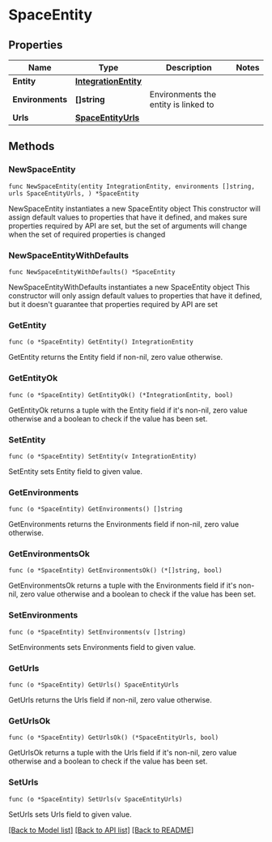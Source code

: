 # SpaceEntity

## Properties

Name | Type | Description | Notes
------------ | ------------- | ------------- | -------------
**Entity** | [**IntegrationEntity**](IntegrationEntity.md) |  | 
**Environments** | **[]string** | Environments the entity is linked to | 
**Urls** | [**SpaceEntityUrls**](SpaceEntityUrls.md) |  | 

## Methods

### NewSpaceEntity

`func NewSpaceEntity(entity IntegrationEntity, environments []string, urls SpaceEntityUrls, ) *SpaceEntity`

NewSpaceEntity instantiates a new SpaceEntity object
This constructor will assign default values to properties that have it defined,
and makes sure properties required by API are set, but the set of arguments
will change when the set of required properties is changed

### NewSpaceEntityWithDefaults

`func NewSpaceEntityWithDefaults() *SpaceEntity`

NewSpaceEntityWithDefaults instantiates a new SpaceEntity object
This constructor will only assign default values to properties that have it defined,
but it doesn't guarantee that properties required by API are set

### GetEntity

`func (o *SpaceEntity) GetEntity() IntegrationEntity`

GetEntity returns the Entity field if non-nil, zero value otherwise.

### GetEntityOk

`func (o *SpaceEntity) GetEntityOk() (*IntegrationEntity, bool)`

GetEntityOk returns a tuple with the Entity field if it's non-nil, zero value otherwise
and a boolean to check if the value has been set.

### SetEntity

`func (o *SpaceEntity) SetEntity(v IntegrationEntity)`

SetEntity sets Entity field to given value.


### GetEnvironments

`func (o *SpaceEntity) GetEnvironments() []string`

GetEnvironments returns the Environments field if non-nil, zero value otherwise.

### GetEnvironmentsOk

`func (o *SpaceEntity) GetEnvironmentsOk() (*[]string, bool)`

GetEnvironmentsOk returns a tuple with the Environments field if it's non-nil, zero value otherwise
and a boolean to check if the value has been set.

### SetEnvironments

`func (o *SpaceEntity) SetEnvironments(v []string)`

SetEnvironments sets Environments field to given value.


### GetUrls

`func (o *SpaceEntity) GetUrls() SpaceEntityUrls`

GetUrls returns the Urls field if non-nil, zero value otherwise.

### GetUrlsOk

`func (o *SpaceEntity) GetUrlsOk() (*SpaceEntityUrls, bool)`

GetUrlsOk returns a tuple with the Urls field if it's non-nil, zero value otherwise
and a boolean to check if the value has been set.

### SetUrls

`func (o *SpaceEntity) SetUrls(v SpaceEntityUrls)`

SetUrls sets Urls field to given value.



[[Back to Model list]](../README.md#documentation-for-models) [[Back to API list]](../README.md#documentation-for-api-endpoints) [[Back to README]](../README.md)


